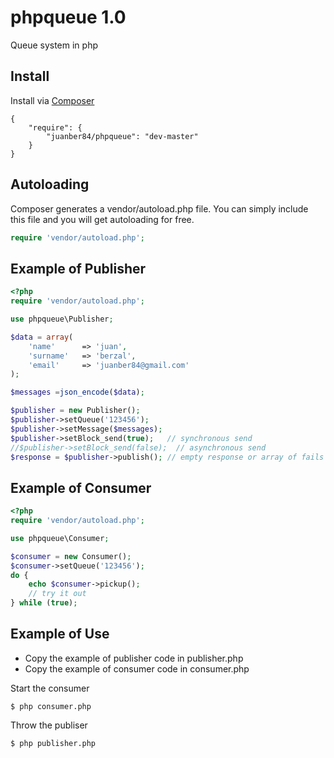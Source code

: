 phpqueue 1.0
==============================
Queue system in php

## Install

Install via [Composer](http://getcomposer.org)

	{
	    "require": {
	        "juanber84/phpqueue": "dev-master"
	    }
	}

## Autoloading

Composer generates a vendor/autoload.php file. You can simply include this file and you will get autoloading for free.

```php
require 'vendor/autoload.php';
```

## Example of Publisher

```php
<?php
require 'vendor/autoload.php';

use phpqueue\Publisher;

$data = array(
	'name' 		=> 'juan',
	'surname' 	=> 'berzal',
	'email' 	=> 'juanber84@gmail.com'
);

$messages =json_encode($data);

$publisher = new Publisher();
$publisher->setQueue('123456');         
$publisher->setMessage($messages);
$publisher->setBlock_send(true);   // synchronous send
//$publisher->setBlock_send(false);  // asynchronous send
$response = $publisher->publish(); // empty response or array of fails
```

## Example of Consumer

```php
<?php
require 'vendor/autoload.php';

use phpqueue\Consumer;

$consumer = new Consumer();
$consumer->setQueue('123456'); 
do {
	echo $consumer->pickup(); 
	// try it out
} while (true);   	
```
## Example of Use

- Copy the example of publisher code in publisher.php
- Copy the example of consumer code in consumer.php

Start the consumer

	$ php consumer.php

Throw the publiser

	$ php publisher.php
